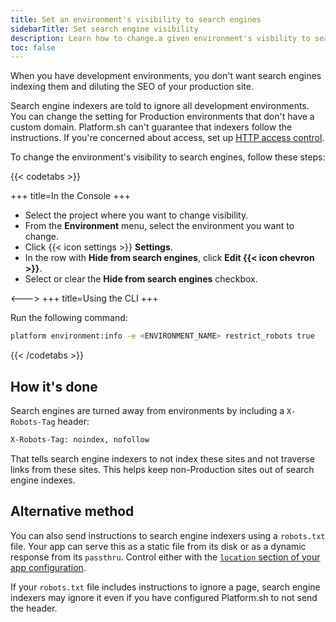 ```yaml
---
title: Set an environment's visibility to search engines
sidebarTitle: Set search engine visibility
description: Learn how to change.a given environment's visbility to search engines.
toc: false
---
```


When you have development environments,
you don't want search engines indexing them and diluting the SEO of your production site.

Search engine indexers are told to ignore all development environments.
You can change the setting for Production environments that don't have a custom domain.
Platform.sh can't guarantee that indexers follow the instructions.
If you're concerned about access, set up [HTTP access control](./http-access-control.md).

To change the environment's visibility to search engines, follow these steps:

{{< codetabs >}}

+++
title=In the Console
+++

- Select the project where you want to change visibility.
- From the **Environment** menu, select the environment you want to change.
- Click {{< icon settings >}} **Settings**.
- In the row with **Hide from search engines**, click **Edit {{< icon chevron >}}**.
- Select or clear the **Hide from search engines** checkbox.

<--->
+++
title=Using the CLI
+++

Run the following command:

```bash
platform environment:info -e <ENVIRONMENT_NAME> restrict_robots true
```

{{< /codetabs >}}

## How it's done

Search engines are turned away from environments by including a `X-Robots-Tag` header:

```txt
X-Robots-Tag: noindex, nofollow
```

That tells search engine indexers to not index these sites and not traverse links from these sites.
This helps keep non-Production sites out of search engine indexes.

## Alternative method

You can also send instructions to search engine indexers using a `robots.txt` file.
Your app can serve this as a static file from its disk or as a dynamic response from its `passthru`.
Control either with the [`location` section of your app configuration](../create-apps/app-reference.md#locations).

If your `robots.txt` file includes instructions to ignore a page,
search engine indexers may ignore it even if you have configured Platform.sh to not send the header.

